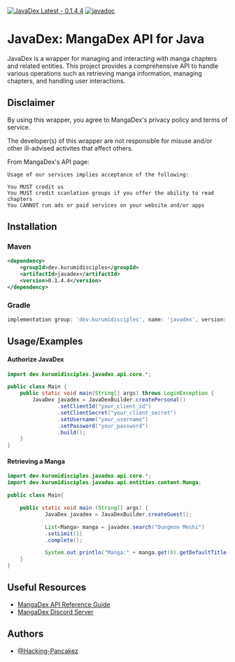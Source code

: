 [![JavaDex Latest - 0.1.4.4](https://img.shields.io/badge/JavaDex_Latest-0.1.4.4-2ea44f?style=for-the-badge)](https://)
[![javadoc](https://javadoc.io/badge2/dev.kurumidisciples/javadex/javadoc.svg)](https://javadoc.io/doc/dev.kurumidisciples/javadex)
# JavaDex: MangaDex API for Java

JavaDex is a wrapper for managing and interacting with manga chapters and related entities. This project provides a comprehensive API to handle various operations such as retrieving manga information, managing chapters, and handling user interactions.


## Disclaimer
By using this wrapper, you agree to MangaDex's privacy policy and terms of service.

The developer(s) of this wrapper are not responsible for misuse and/or other ill-advised activites that affect others.

From MangaDex's API page:
 ```
Usage of our services implies acceptance of the following:

You MUST credit us
You MUST credit scanlation groups if you offer the ability to read chapters
You CANNOT run ads or paid services on your website and/or apps 
```
## Installation

### Maven
```xml
<dependency>
    <groupId>dev.kurumidisciples</groupId>
    <artifactId>javadex</artifactId>
    <version>0.1.4.4</version>
</dependency>
```
### Gradle
```gradle
implementation group: 'dev.kurumidisciples', name: 'javadex', version: '0.1.4.4'
```
    
## Usage/Examples

#### Authorize JavaDex
```java
import dev.kurumidisciples.javadex.api.core.*;

public class Main {
    public static void main(String[] args) throws LoginException {
        JavaDex javadex = JavaDexBuilder.createPersonal()
                .setClientId("your_client_id")
                .setClientSecret("your_client_secret")
                .setUsername("your_username")
                .setPassword("your_password")
                .build();
    }
}


```
#### Retrieving a Manga
```java
import dev.kurumidisciples.javadex.api.core.*;
import dev.kurumidisciples.javadex.api.entities.content.Manga;

public class Main{

    public static void main (String[] args) {
            JavaDex javadex = JavaDexBuilder.createGuest();

            List<Manga> manga = javadex.search("Dungeon Meshi")
            .setLimit(1)
            .complete();

            System.out.println("Manga:" + manga.get(0).getDefaultTitle());
    }
} 
```


## Useful Resources
 - [MangaDex API Reference Guide](https://api.mangadex.org/docs/swagger.html)
 - [MangaDex Discord Server](https://discord.gg/mangadex)

## Authors

- [@Hacking-Pancakez](https://github.com/Hacking-Pancakez)

